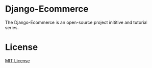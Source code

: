 # Django-Ecommerce
The Django-Ecommerce is an open-source project inititive and tutorial series.

# License
[MIT License](LICENSE)
